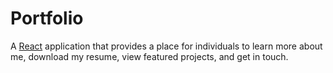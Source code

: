 # Portfolio

A [React](https://github.com/facebook/react) application that provides a place for individuals to learn more about me, download my resume, view featured projects, and get in touch.
